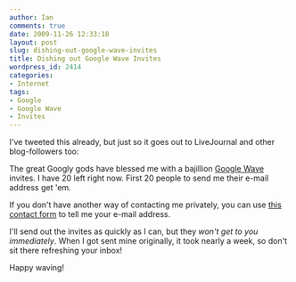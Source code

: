 ```yaml
---
author: Ian
comments: true
date: 2009-11-26 12:33:18
layout: post
slug: dishing-out-google-wave-invites
title: Dishing out Google Wave Invites
wordpress_id: 2414
categories:
- Internet
tags:
- Google
- Google Wave
- Invites
---
```


I've tweeted this already, but just so it goes out to LiveJournal and other blog-followers too:

The great Googly gods have blessed me with a bajillion [Google Wave](http://wave.google.com) invites.  I have 20 left right now.  First 20 people to send me their e-mail address get 'em.

If you don't have another way of contacting me privately, you can use [this contact form](http://www.onlydreaming.net/contact) to tell me your e-mail address.

I'll send out the invites as quickly as I can, but they _won't get to you immediately_.  When I got sent mine originally, it took nearly a week, so don't sit there refreshing your inbox!

Happy waving!
